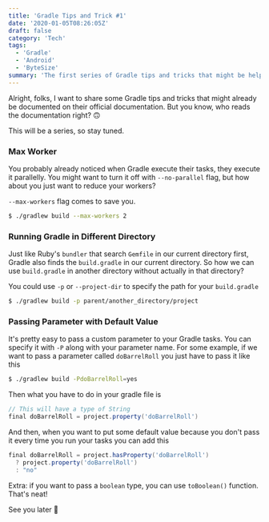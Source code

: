 ```yaml
---
title: 'Gradle Tips and Trick #1'
date: '2020-01-05T08:26:05Z'
draft: false
category: 'Tech'
tags:
  - 'Gradle'
  - 'Android'
  - 'ByteSize'
summary: 'The first series of Gradle tips and tricks that might be helpful for you'
---
```


Alright, folks, I want to share some Gradle tips and tricks that might already be documented on their official documentation.
But you know, who reads the documentation right? 🙃

This will be a series, so stay tuned.

### Max Worker

You probably already noticed when Gradle execute their tasks, they execute it parallelly.
You might want to turn it off with `--no-parallel` flag, but how about you just want to reduce your workers?

`--max-workers` flag comes to save you.

```bash
$ ./gradlew build --max-workers 2
```

### Running Gradle in Different Directory

Just like Ruby's `bundler` that search `Gemfile` in our current directory first, Gradle also finds the `build.gradle` in our current directory.
So how we can use `build.gradle` in another directory without actually in that directory?

You could use `-p` or `--project-dir` to specify the path for your `build.gradle`

```bash
$ ./gradlew build -p parent/another_directory/project
```

### Passing Parameter with Default Value

It's pretty easy to pass a custom parameter to your Gradle tasks. You can specify it with `-P` along with your parameter name.
For some example, if we want to pass a parameter called `doBarrelRoll` you just have to pass it like this

```bash
$ ./gradlew build -PdoBarrelRoll=yes
```

Then what you have to do in your gradle file is

```groovy
// This will have a type of String
final doBarrelRoll = project.property('doBarrelRoll')
```

And then, when you want to put some default value because you don't pass it every time you run your tasks you can add this

```groovy
final doBarrelRoll = project.hasProperty('doBarrelRoll')
  ? project.property('doBarrelRoll')
  : "no"
```

Extra: if you want to pass a `boolean` type, you can use `toBoolean()` function. That's neat!

See you later 👋
